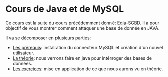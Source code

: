 # Cours de Java et de MySQL
Ce cours est la suite du cours précédemment donné: Eqla-SGBD.
Il a pour objectif de vous montrer comment attaquer une base de donnée en JAVA.

Il va se décomposer en plusieurs parties:
- [Les prérequis](Pr%C3%A9requis/README.md): installation du connecteur MySQL et création d'un nouvel utilisateur.
- [La théorie](Th%C3%A9orie/README.md): nous verrons faire en java pour intérroger des bases de données.
- [Les exercices](Exercices/README.md): mise en application de ce que nous aurons vu en théorie.

